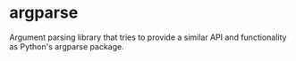 # argparse
Argument parsing library that tries to provide a similar API and functionality as Python's argparse package.
